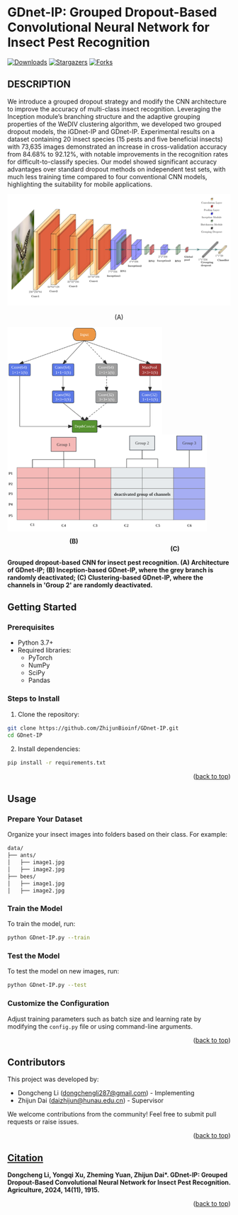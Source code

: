 <a id="readme-top"></a>

[downloads]: https://img.shields.io/github/downloads/ZhijunBioinf/GDnet-IP/total.svg?style=social&logo=github&label=Download
[downloads-url]: https://github.com/ZhijunBioinf/GDnet-IP/releases
[stars-shield]: https://img.shields.io/github/stars/ZhijunBioinf/GDnet-IP.svg?style=flat-square&color=red
[stars-url]: https://github.com/ZhijunBioinf/GDnet-IP/stargazers
[forks-shield]: https://img.shields.io/github/forks/ZhijunBioinf/GDnet-IP.svg?style=flat-square&color=blue
[forks-url]: https://github.com/ZhijunBioinf/GDnet-IP/network/members

# GDnet-IP: Grouped Dropout-Based Convolutional Neural Network for Insect Pest Recognition</h1>

[![Downloads][downloads]][downloads-url]
[![Stargazers][stars-shield]][stars-url]
[![Forks][forks-shield]][forks-url]

## DESCRIPTION

We introduce a grouped dropout strategy and modify the CNN architecture to improve the accuracy of multi-class insect recognition. Leveraging the Inception module’s branching structure and the adaptive grouping properties of the WeDIV clustering algorithm, we developed two grouped dropout models, the iGDnet-IP and
GDnet-IP. Experimental results on a dataset containing 20 insect species (15 pests and five beneficial insects) with 73,635 images demonstrated an increase in cross-validation accuracy from 84.68% to 92.12%, with notable improvements in the recognition rates for difficult-to-classify species. Our model showed significant accuracy advantages over standard dropout methods on independent test sets, with much less training time compared to four conventional CNN models, highlighting the suitability for mobile applications.

<p style="float: center">
  <img src="images/arch-GDnet-IP.svg" alt="Architecture of GDnet-IP" />
  <div align="center">(A)</div>
</p>
<p float="center">
  <img src="images/iGDnet-IP.svg" style="display: block; width: 350px; height: auto" />
  <img src="images/weGDnet-IP.svg" style="display: block; width: 450px; height: auto" />
</p>
<div>
  <span style="font-weight: bold;">&emsp;&emsp;&emsp;&emsp;&emsp;&emsp;&emsp;&emsp;&emsp;&emsp;(B)</span> &emsp;&emsp;&emsp;&emsp;&emsp;&emsp;&emsp;&emsp;&emsp;&emsp;&emsp;&emsp;&emsp;&emsp;&emsp;&emsp;&emsp;&emsp;&emsp;&emsp;&emsp;&emsp;&emsp;&emsp;&emsp;&emsp;
  <span style="font-weight: bold;">(C)</span>
</div>

<p align="left"><b>Grouped dropout-based CNN for insect pest recognition. (A) Architecture of GDnet-IP; (B) Inception-based GDnet-IP, where the grey branch is randomly deactivated; (C) Clustering-based GDnet-IP, where the channels in 'Group 2' are randomly deactivated.</b></p>

## Getting Started
### **Prerequisites**

- Python 3.7+
- Required libraries:
  - PyTorch
  - NumPy
  - SciPy
  - Pandas

### **Steps to Install**

1. Clone the repository:
  
  ```bash
  git clone https://github.com/ZhijunBioinf/GDnet-IP.git
  cd GDnet-IP
  ```
  
2. Install dependencies:
  
  ```bash
  pip install -r requirements.txt
  ```
  

<p align="right">(<a href="#readme-top">back to top</a>)</p>

## Usage

### **Prepare Your Dataset**

Organize your insect images into folders based on their class. For example:

```plaintext
data/
├── ants/
│   ├── image1.jpg
│   ├── image2.jpg
├── bees/
│   ├── image1.jpg
│   ├── image2.jpg
```

### **Train the Model**

To train the model, run:

```bash
python GDnet-IP.py --train
```

### **Test the Model**

To test the model on new images, run:

```bash
python GDnet-IP.py --test
```

### **Customize the Configuration**

Adjust training parameters such as batch size and learning rate by modifying the `config.py` file or using command-line arguments.

<p align="right">(<a href="#readme-top">back to top</a>)</p>

## Contributors

This project was developed by:

- Dongcheng Li ([dongchengli287@gmail.com](mailto:dongchengli287@gmail.com)) - Implementing
- Zhijun Dai ([daizhijun@hunau.edu.cn](mailto:daizhijun@hunau.edu.cn)) - Supervisor

We welcome contributions from the community! Feel free to submit pull requests or raise issues.

<p align="right">(<a href="#readme-top">back to top</a>)</p>


## [Citation](https://www.mdpi.com/2077-0472/14/11/1915)

**Dongcheng Li, Yongqi Xu, Zheming Yuan, Zhijun Dai\*. GDnet-IP: Grouped Dropout-Based Convolutional Neural Network for Insect Pest Recognition. Agriculture, 2024, 14(11), 1915.**

<p align="right">(<a href="#top">back to top</a>)</p>
